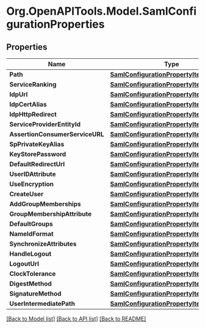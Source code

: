
# Org.OpenAPITools.Model.SamlConfigurationProperties

## Properties

Name | Type | Description | Notes
------------ | ------------- | ------------- | -------------
**Path** | [**SamlConfigurationPropertyItemsArray**](SamlConfigurationPropertyItemsArray.md) |  | [optional] 
**ServiceRanking** | [**SamlConfigurationPropertyItemsLong**](SamlConfigurationPropertyItemsLong.md) |  | [optional] 
**IdpUrl** | [**SamlConfigurationPropertyItemsString**](SamlConfigurationPropertyItemsString.md) |  | [optional] 
**IdpCertAlias** | [**SamlConfigurationPropertyItemsString**](SamlConfigurationPropertyItemsString.md) |  | [optional] 
**IdpHttpRedirect** | [**SamlConfigurationPropertyItemsBoolean**](SamlConfigurationPropertyItemsBoolean.md) |  | [optional] 
**ServiceProviderEntityId** | [**SamlConfigurationPropertyItemsString**](SamlConfigurationPropertyItemsString.md) |  | [optional] 
**AssertionConsumerServiceURL** | [**SamlConfigurationPropertyItemsString**](SamlConfigurationPropertyItemsString.md) |  | [optional] 
**SpPrivateKeyAlias** | [**SamlConfigurationPropertyItemsString**](SamlConfigurationPropertyItemsString.md) |  | [optional] 
**KeyStorePassword** | [**SamlConfigurationPropertyItemsString**](SamlConfigurationPropertyItemsString.md) |  | [optional] 
**DefaultRedirectUrl** | [**SamlConfigurationPropertyItemsString**](SamlConfigurationPropertyItemsString.md) |  | [optional] 
**UserIDAttribute** | [**SamlConfigurationPropertyItemsString**](SamlConfigurationPropertyItemsString.md) |  | [optional] 
**UseEncryption** | [**SamlConfigurationPropertyItemsBoolean**](SamlConfigurationPropertyItemsBoolean.md) |  | [optional] 
**CreateUser** | [**SamlConfigurationPropertyItemsBoolean**](SamlConfigurationPropertyItemsBoolean.md) |  | [optional] 
**AddGroupMemberships** | [**SamlConfigurationPropertyItemsBoolean**](SamlConfigurationPropertyItemsBoolean.md) |  | [optional] 
**GroupMembershipAttribute** | [**SamlConfigurationPropertyItemsString**](SamlConfigurationPropertyItemsString.md) |  | [optional] 
**DefaultGroups** | [**SamlConfigurationPropertyItemsArray**](SamlConfigurationPropertyItemsArray.md) |  | [optional] 
**NameIdFormat** | [**SamlConfigurationPropertyItemsString**](SamlConfigurationPropertyItemsString.md) |  | [optional] 
**SynchronizeAttributes** | [**SamlConfigurationPropertyItemsArray**](SamlConfigurationPropertyItemsArray.md) |  | [optional] 
**HandleLogout** | [**SamlConfigurationPropertyItemsBoolean**](SamlConfigurationPropertyItemsBoolean.md) |  | [optional] 
**LogoutUrl** | [**SamlConfigurationPropertyItemsString**](SamlConfigurationPropertyItemsString.md) |  | [optional] 
**ClockTolerance** | [**SamlConfigurationPropertyItemsLong**](SamlConfigurationPropertyItemsLong.md) |  | [optional] 
**DigestMethod** | [**SamlConfigurationPropertyItemsString**](SamlConfigurationPropertyItemsString.md) |  | [optional] 
**SignatureMethod** | [**SamlConfigurationPropertyItemsString**](SamlConfigurationPropertyItemsString.md) |  | [optional] 
**UserIntermediatePath** | [**SamlConfigurationPropertyItemsString**](SamlConfigurationPropertyItemsString.md) |  | [optional] 

[[Back to Model list]](../README.md#documentation-for-models)
[[Back to API list]](../README.md#documentation-for-api-endpoints)
[[Back to README]](../README.md)

